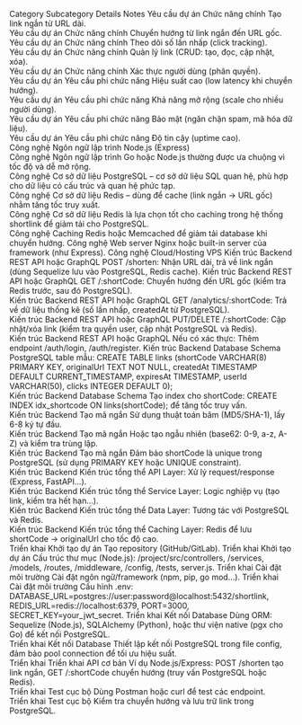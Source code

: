 Category	Subcategory	Details	Notes
Yêu cầu dự án	Chức năng chính	Tạo link ngắn từ URL dài.	
Yêu cầu dự án	Chức năng chính	Chuyển hướng từ link ngắn đến URL gốc.	
Yêu cầu dự án	Chức năng chính	Theo dõi số lần nhấp (click tracking).	
Yêu cầu dự án	Chức năng chính	Quản lý link (CRUD: tạo, đọc, cập nhật, xóa).	
Yêu cầu dự án	Chức năng chính	Xác thực người dùng (phân quyền).	
Yêu cầu dự án	Yêu cầu phi chức năng	Hiệu suất cao (low latency khi chuyển hướng).	
Yêu cầu dự án	Yêu cầu phi chức năng	Khả năng mở rộng (scale cho nhiều người dùng).	
Yêu cầu dự án	Yêu cầu phi chức năng	Bảo mật (ngăn chặn spam, mã hóa dữ liệu).	
Yêu cầu dự án	Yêu cầu phi chức năng	Độ tin cậy (uptime cao).	
Công nghệ	Ngôn ngữ lập trình	Node.js (Express)	
Công nghệ	Ngôn ngữ lập trình	Go hoặc Node.js thường được ưa chuộng vì tốc độ và dễ mở rộng.	
Công nghệ	Cơ sở dữ liệu	PostgreSQL – cơ sở dữ liệu SQL quan hệ, phù hợp cho dữ liệu có cấu trúc và quan hệ phức tạp.	
Công nghệ	Cơ sở dữ liệu	Redis – dùng để cache (link ngắn -> URL gốc) nhằm tăng tốc truy xuất.	
Công nghệ	Cơ sở dữ liệu	Redis là lựa chọn tốt cho caching trong hệ thống shortlink để giảm tải cho PostgreSQL.	
Công nghệ	Caching	Redis hoặc Memcached để giảm tải database khi chuyển hướng.	
Công nghệ	Web server	Nginx hoặc built-in server của framework (như Express).	
Công nghệ	Cloud/Hosting	VPS	
Kiến trúc Backend	REST API hoặc GraphQL	POST /shorten: Nhận URL dài, trả về link ngắn (dùng Sequelize lưu vào PostgreSQL, Redis cache).	
Kiến trúc Backend	REST API hoặc GraphQL	GET /:shortCode: Chuyển hướng đến URL gốc (kiểm tra Redis trước, sau đó PostgreSQL).	
Kiến trúc Backend	REST API hoặc GraphQL	GET /analytics/:shortCode: Trả về dữ liệu thống kê (số lần nhấp, createdAt từ PostgreSQL).	
Kiến trúc Backend	REST API hoặc GraphQL	PUT/DELETE /:shortCode: Cập nhật/xóa link (kiểm tra quyền user, cập nhật PostgreSQL và Redis).	
Kiến trúc Backend	REST API hoặc GraphQL	Nếu có xác thực: Thêm endpoint /auth/login, /auth/register.	
Kiến trúc Backend	Database Schema	PostgreSQL table mẫu: CREATE TABLE links (shortCode VARCHAR(8) PRIMARY KEY, originalUrl TEXT NOT NULL, createdAt TIMESTAMP DEFAULT CURRENT_TIMESTAMP, expiresAt TIMESTAMP, userId VARCHAR(50), clicks INTEGER DEFAULT 0);	
Kiến trúc Backend	Database Schema	Tạo index cho shortCode: CREATE INDEX idx_shortcode ON links(shortCode); để tăng tốc truy vấn.	
Kiến trúc Backend	Tạo mã ngắn	Sử dụng thuật toán băm (MD5/SHA-1), lấy 6-8 ký tự đầu.	
Kiến trúc Backend	Tạo mã ngắn	Hoặc tạo ngẫu nhiên (base62: 0-9, a-z, A-Z) và kiểm tra trùng lặp.	
Kiến trúc Backend	Tạo mã ngắn	Đảm bảo shortCode là unique trong PostgreSQL (sử dụng PRIMARY KEY hoặc UNIQUE constraint).	
Kiến trúc Backend	Kiến trúc tổng thể	API Layer: Xử lý request/response (Express, FastAPI…).	
Kiến trúc Backend	Kiến trúc tổng thể	Service Layer: Logic nghiệp vụ (tạo link, kiểm tra hết hạn…).	
Kiến trúc Backend	Kiến trúc tổng thể	Data Layer: Tương tác với PostgreSQL và Redis.	
Kiến trúc Backend	Kiến trúc tổng thể	Caching Layer: Redis để lưu shortCode -> originalUrl cho tốc độ cao.	
Triển khai	Khởi tạo dự án	Tạo repository (GitHub/GitLab).	
Triển khai	Khởi tạo dự án	Cấu trúc thư mục (Node.js): /project/src/controllers, /services, /models, /routes, /middleware, /config, /tests, server.js.	
Triển khai	Cài đặt môi trường	Cài đặt ngôn ngữ/framework (npm, pip, go mod…).	
Triển khai	Cài đặt môi trường	Cấu hình .env: DATABASE_URL=postgres://user:password@localhost:5432/shortlink, REDIS_URL=redis://localhost:6379, PORT=3000, SECRET_KEY=your_jwt_secret.	
Triển khai	Kết nối Database	Dùng ORM: Sequelize (Node.js), SQLAlchemy (Python), hoặc thư viện native (pgx cho Go) để kết nối PostgreSQL.	
Triển khai	Kết nối Database	Thiết lập kết nối PostgreSQL trong file config, đảm bảo pool connection để tối ưu hiệu suất.	
Triển khai	Triển khai API cơ bản	Ví dụ Node.js/Express: POST /shorten tạo link ngắn, GET /:shortCode chuyển hướng (truy vấn PostgreSQL hoặc Redis).	
Triển khai	Test cục bộ	Dùng Postman hoặc curl để test các endpoint.	
Triển khai	Test cục bộ	Kiểm tra chuyển hướng và lưu trữ link trong PostgreSQL.	
